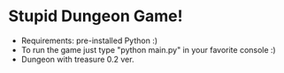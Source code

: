 # Stupid Dungeon Game!
- Requirements: pre-installed Python :)
- To run the game just type "python main.py" in your favorite console :)
- Dungeon with treasure 0.2 ver.
